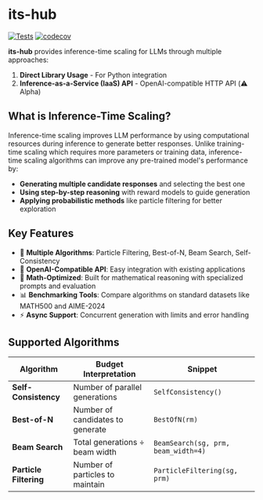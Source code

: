 # its-hub

[![Tests](https://github.com/Red-Hat-AI-Innovation-Team/its_hub/actions/workflows/tests.yml/badge.svg)](https://github.com/Red-Hat-AI-Innovation-Team/its_hub/actions/workflows/tests.yml)
[![codecov](https://codecov.io/gh/Red-Hat-AI-Innovation-Team/its_hub/graph/badge.svg?token=6WD8NB9YPN)](https://codecov.io/gh/Red-Hat-AI-Innovation-Team/its_hub)

**its-hub** provides inference-time scaling for LLMs through multiple approaches:

1. **Direct Library Usage** - For Python integration
2. **Inference-as-a-Service (IaaS) API** - OpenAI-compatible HTTP API (⚠️ Alpha)

## What is Inference-Time Scaling?

Inference-time scaling improves LLM performance by using computational resources during inference to generate better responses. Unlike training-time scaling which requires more parameters or training data, inference-time scaling algorithms can improve any pre-trained model's performance by:

- **Generating multiple candidate responses** and selecting the best one
- **Using step-by-step reasoning** with reward models to guide generation
- **Applying probabilistic methods** like particle filtering for better exploration

## Key Features

- 🔬 **Multiple Algorithms**: Particle Filtering, Best-of-N, Beam Search, Self-Consistency
- 🚀 **OpenAI-Compatible API**: Easy integration with existing applications
- 🧮 **Math-Optimized**: Built for mathematical reasoning with specialized prompts and evaluation
- 📊 **Benchmarking Tools**: Compare algorithms on standard datasets like MATH500 and AIME-2024
- ⚡ **Async Support**: Concurrent generation with limits and error handling

## Supported Algorithms

| Algorithm | Budget Interpretation | Snippet |
|-----------|----------------------|---------|
| **Self-Consistency** | Number of parallel generations | `SelfConsistency()` |
| **Best-of-N** | Number of candidates to generate | `BestOfN(rm)` |
| **Beam Search** | Total generations ÷ beam width | `BeamSearch(sg, prm, beam_width=4)` |
| **Particle Filtering** | Number of particles to maintain | `ParticleFiltering(sg, prm)` |
